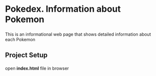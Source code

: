 # Pokedex. Information about Pokemon
###
This is an informational web page that shows detailed information about each Pokemon
## Project Setup
### 
open **index.html** file in browser 



